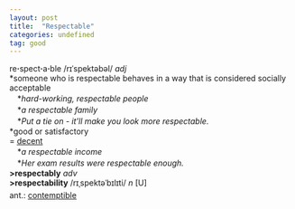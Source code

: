 ```yaml
---
layout: post
title:  "Respectable"
categories: undefined
tag: good
---
```

<DIV style="MARGIN: 0px 0px 5px">re<B>·</B>spect<B>·</B>a<B>·</B>ble /rɪˈspektəbəl/ <I>adj</I> <BR>*someone who is respectable behaves in a way that is considered socially acceptable<BR>　*<I>hard-working, respectable people</I><BR>　*<I>a respectable family</I><BR>　*<I>Put a tie on - it'll make you look more respectable.</I><BR>*good or satisfactory<BR>= <A href="{{ site.baseurl }}/decent"><U>decent</U></A><BR>　*<I>a respectable income</I><BR>　*<I>Her exam results were respectable enough.</I><BR><B>&gt;respectably</B> <I>adv</I> <BR><B>&gt;respectability</B> /rɪˌspektəˈbɪlɪti/ <I>n</I> [U]</DIV>
<DIV style="MARGIN: 0px 0px 5px">
<DIV style="MARGIN: 4px 0px">ant.: <A href="{{ site.baseurl }}/contemptible"><U>contemptible</U></A></DIV></DIV>

